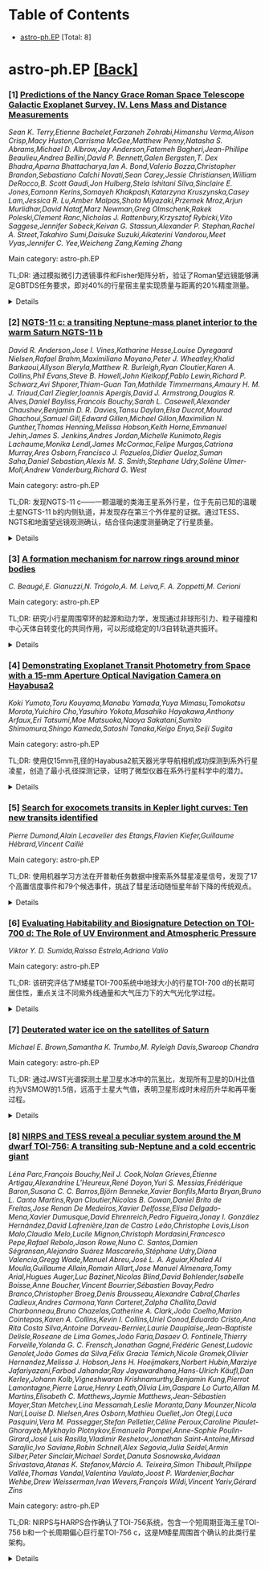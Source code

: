 <div id=toc></div>

# Table of Contents

- [astro-ph.EP](#astro-ph.EP) [Total: 8]


<div id='astro-ph.EP'></div>

# astro-ph.EP [[Back]](#toc)

### [1] [Predictions of the Nancy Grace Roman Space Telescope Galactic Exoplanet Survey. IV. Lens Mass and Distance Measurements](https://arxiv.org/abs/2510.13974)
*Sean K. Terry,Etienne Bachelet,Farzaneh Zohrabi,Himanshu Verma,Alison Crisp,Macy Huston,Carrisma McGee,Matthew Penny,Natasha S. Abrams,Michael D. Albrow,Jay Anderson,Fatemeh Bagheri,Jean-Phillipe Beaulieu,Andrea Bellini,David P. Bennett,Galen Bergsten,T. Dex Bhadra,Aparna Bhattacharya,Ian A. Bond,Valerio Bozza,Christopher Brandon,Sebastiano Calchi Novati,Sean Carey,Jessie Christiansen,William DeRocco,B. Scott Gaudi,Jon Hulberg,Stela Ishitani Silva,Sinclaire E. Jones,Eamonn Kerins,Somayeh Khakpash,Katarzyna Kruszynska,Casey Lam,Jessica R. Lu,Amber Malpas,Shota Miyazaki,Przemek Mroz,Arjun Murlidhar,David Nataf,Marz Newman,Greg Olmschenk,Rakek Poleski,Clement Ranc,Nicholas J. Rattenbury,Krzysztof Rybicki,Vito Saggese,Jennifer Sobeck,Keivan G. Stassun,Alexander P. Stephan,Rachel A. Street,Takahiro Sumi,Daisuke Suzuki,Aikaterini Vandorou,Meet Vyas,Jennifer C. Yee,Weicheng Zang,Keming Zhang*

Main category: astro-ph.EP

TL;DR: 通过模拟微引力透镜事件和Fisher矩阵分析，验证了Roman望远镜能够满足GBTDS任务要求，即对40%的行星宿主星实现质量与距离的20%精度测量。


<details>
  <summary>Details</summary>
Motivation: 验证Roman望远镜的南希·格雷斯罗马银河系系外行星巡天(RGES)项目是否能够满足GBTDS科学要求，特别是对40%的探测行星宿主星实现质量与距离的20%精度测量。

Method: 模拟GBTDS视场中的微引力透镜事件，使用Fisher矩阵分析估计光变曲线参数不确定性，结合Roman成像观测数据（透镜通量、相对透镜-源自行运动），通过pyLIMASS代码分析3000个模拟事件。

Result: 基于Cassan等人(2012)的系外行星质量函数，发现超过40%的宿主星满足20%精度要求，验证了GBTDS能够满足任务要求。与哈勃和凯克望远镜的历史观测数据对比显示结果在1σ内一致。

Conclusion: 模拟方法可靠，Roman望远镜的微引力透镜科学能够满足GBTDS任务要求，为Roman时代的微引力透镜研究提供了坚实基础。

Abstract: As part of the Galactic Bulge Time Domain Survey (GBTDS), the Nancy Grace
Roman Galactic Exoplanet Survey (RGES) will use microlensing to discover cold
outer planets and free-floating planets unbound to stars. NASA has established
several science requirements for the GBTDS to ensure RGES success. A key
advantage of RGES is Roman's high angular resolution, which will allow
detection of flux from many host stars. One requirement specifies that Roman
must measure the masses and distances of 40% of detected planet hosts with 20%
precision or better. To test this, we simulated microlensing events toward the
GBTDS fields and used Fisher matrix analysis to estimate light curve parameter
uncertainties. Combining these with Roman imaging observables (lens flux,
relative lens-source proper motion), we estimated the achievable precision of
lens mass and distance measurements. Using pyLIMASS, a publicly available code
for estimating lens properties, we applied this analysis to 3,000 simulated
events. Assuming the Cassan et al. (2012) exoplanet mass function, we find that
>40% of host stars meet the required 20% precision threshold, confirming that
the GBTDS can satisfy the mission requirement. We validated our approach by
comparing our inferred lens masses and distances to empirical measurements from
detailed image-constrained light curve modeling of historical microlensing
events with Hubble and Keck follow-up imaging. Our results agree within roughly
1 sigma, demonstrating that both approaches yield consistent and reliable mass
and distance estimates, and confirming the robustness of our simulations for
Roman-era microlensing science.

</details>


### [2] [NGTS-11 c: a transiting Neptune-mass planet interior to the warm Saturn NGTS-11 b](https://arxiv.org/abs/2510.14083)
*David R. Anderson,Jose I. Vines,Katharine Hesse,Louise Dyregaard Nielsen,Rafael Brahm,Maximiliano Moyano,Peter J. Wheatley,Khalid Barkaoui,Allyson Bieryla,Matthew R. Burleigh,Ryan Cloutier,Karen A. Collins,Phil Evans,Steve B. Howell,John Kielkopf,Pablo Lewin,Richard P. Schwarz,Avi Shporer,Thiam-Guan Tan,Mathilde Timmermans,Amaury H. M. J. Triaud,Carl Ziegler,Ioannis Apergis,David J. Armstrong,Douglas R. Alves,Daniel Bayliss,Francois Bouchy,Sarah L. Casewell,Alexander Chaushev,Benjamin D. R. Davies,Tansu Daylan,Elsa Ducrot,Mourad Ghachoui,Samuel Gill,Edward Gillen,Michael Gillon,Maximilian N. Gunther,Thomas Henning,Melissa Hobson,Keith Horne,Emmanuel Jehin,James S. Jenkins,Andres Jordan,Michelle Kunimoto,Regis Lachaume,Monika Lendl,James McCormac,Felipe Murgas,Catriona Murray,Ares Osborn,Francisco J. Pozuelos,Didier Queloz,Suman Saha,Daniel Sebastian,Alexis M. S. Smith,Stephane Udry,Solène Ulmer-Moll,Andrew Vanderburg,Richard G. West*

Main category: astro-ph.EP

TL;DR: 发现NGTS-11 c——一颗温暖的类海王星系外行星，位于先前已知的温暖土星NGTS-11 b的内侧轨道，并发现存在第三个外伴星的证据。通过TESS、NGTS和地面望远镜观测确认，结合径向速度测量确定了行星质量。


<details>
  <summary>Details</summary>
Motivation: 研究NGTS-11系统中的多行星结构，探索温暖巨行星的形成和迁移机制，验证热木星与温暖木星之间的10天轨道周期分界标准。

Method: 使用TESS和NGTS望远镜进行凌星观测，结合HARPS和FEROS光谱仪的径向速度监测，通过凌星法和径向速度法联合分析确定行星参数。

Result: 发现NGTS-11 c（P=12.8天，质量1.2倍海王星，半径1.24倍海王星），确认NGTS-11 b质量低于先前估计（0.63倍土星质量），发现第三个长周期外伴星（P>2300天，质量>3.6倍木星）。

Conclusion: NGTS-11 c和b可能通过原位形成或盘迁移形成，而非高偏心率迁移。系统与Kepler-56相似，支持热木星与温暖木星之间10天轨道周期的经验分界。

Abstract: We report the discovery of NGTS-11 c, a transiting warm Neptune ($P \approx
12.8$ d; $M_{p} = 1.2^{+0.3}_{-0.2} M_{\mathrm{Nep}}$; $R_{p} = 1.24 \pm 0.03
R_{\mathrm{Nep}}$), in an orbit interior to the previously reported transiting
warm Saturn NGTS-11 b ($P \approx 35.5$ d). We also find evidence of a third
outer companion orbiting the K-dwarf NGTS-11. We first detected transits of
NGTS-11 c in TESS light curves and confirmed them with follow-up transits from
NGTS and many other ground-based facilities. Radial-velocity monitoring with
the HARPS and FEROS spectrographs revealed the mass of NGTS-11 c and provides
evidence for a long-period companion ($P > 2300$ d; $M_{p} \sin i > 3.6
M_{\mathrm{Jup}}$). Taking into account the two additional bodies in our
expanded datasets, we find that the mass of NGTS-11 b ($M_{p} = 0.63 \pm 0.09
M_{\mathrm{Sat}}$; $R_{p} = 0.97 \pm 0.02 R_{\mathrm{Sat}}$) is lower than
previously reported ($M_{p} = 1.2 \pm 0.3 M_{\mathrm{Sat}}$). Given their
near-circular and compact orbits, NGTS-11 c and b are unlikely to have reached
their present locations via high-eccentricity migration. Instead, they probably
either formed in situ or formed farther out and then underwent disk migration.
A comparison of NGTS-11 with the eight other known systems hosting multiple
well-characterized warm giants shows that it is most similar to Kepler-56.
Finally, we find that the commonly used 10-day boundary between hot and warm
Jupiters is empirically well supported.

</details>


### [3] [A formation mechanism for narrow rings around minor bodies](https://arxiv.org/abs/2510.14130)
*C. Beaugé,E. Gianuzzi,N. Trógolo,A. M. Leiva,F. A. Zoppetti,M. Cerioni*

Main category: astro-ph.EP

TL;DR: 研究小行星周围窄环的起源和动力学，发现通过非球形引力、粒子碰撞和中心天体自转变化的共同作用，可以形成稳定的1/3自转轨道共振环。


<details>
  <summary>Details</summary>
Motivation: 解释小行星周围发现的窄环现象，特别是这些环位于自转轨道共振位置且没有发现牧羊卫星的成因机制。

Method: 使用N体模拟研究质量粒子围绕带有质量异常的中心球体的轨道演化，考虑非球形引力、碰撞阻尼和角动量守恒导致的自转变化。

Result: 在合适参数下，初始盘的部分或全部粒子可以被捕获到1/3自转轨道共振中，形成稳定的低偏心率轨道窄环。

Conclusion: 通过非球形引力、碰撞和自转变化的相互作用，可以解释观测到的窄环形成，尽管所需盘质量较高但可通过长期碰撞侵蚀降低。

Abstract: The recent discovery of narrow rings around minor bodies has raised many
questions regarding their origin and current dynamics. Sharp ring boundaries
seem indicative of shepherding moonlets, but none have been found. All rings
lie close to spin-orbit resonances (SORs) with the central body, particularly
the 1/3, even though it is not clear how these may be related. Furthermore, in
at least one case the location of the ring is exterior to the Roche radius,
adding to the striking differences with respect to giant planets. We study the
dynamical evolution of a particle disk around a minor body, perturbed by the
non-spherical component of the gravity field, particle collisions, and spin
changes of the central mass linked to angular momentum conservation. By varying
key parameters, we search for cases where the combined effects may lead to
resonance capture and orbital configurations similar to those that have been
observed. We performed N-body simulations of massless particles orbiting a
central spherical body with a co-rotating mass anomaly. Collisions were modeled
by adopting a simple radial damping force. Angular momentum conservation links
the body spin to the disk orbital evolution. Since the gravitational effect of
the test particles is neglected, this back-reaction is introduced externally
assuming ad hoc spin-down rates and disk mass. Interaction between
non-sphericity and collisions leads to the formation of a narrow ring that
slowly recedes from the central mass. Spin-down of the minor planet shifts the
SORs outward, enabling resonant capture. For suitable parameters, a portion -or
all- of the initial disk can become trapped in the 1/3 SOR with the mass
anomaly, in dynamically stable low-eccentricity orbits. Although the required
disk mass is high ($\ge 1\%$ of the central body), long-term collisional
erosion could reduce it to values that are consistent with observed ringlets.

</details>


### [4] [Demonstrating Exoplanet Transit Photometry from Space with a 15-mm Aperture Optical Navigation Camera on Hayabusa2](https://arxiv.org/abs/2510.14229)
*Koki Yumoto,Toru Kouyama,Manabu Yamada,Yuya Mimasu,Tomokatsu Morota,Yuichiro Cho,Yasuhiro Yokota,Masahiko Hayakawa,Anthony Arfaux,Eri Tatsumi,Moe Matsuoka,Naoya Sakatani,Sumito Shimomura,Shingo Kameda,Satoshi Tanaka,Keigo Enya,Seiji Sugita*

Main category: astro-ph.EP

TL;DR: 使用仅15mm孔径的Hayabusa2航天器光学导航相机成功探测到系外行星凌星，创造了最小孔径探测记录，证明了微型仪器在系外行星科学中的潜力。


<details>
  <summary>Details</summary>
Motivation: 减少探测偏差，验证使用小型孔径光学设备探测系外行星凌星的可行性，特别是针对当前调查中代表性不足的长周期木星类行星。

Method: 使用Hayabusa2航天器上15mm有效孔径的光学导航相机观测热木星WASP-189 b和MASCARA-1 b的凌星事件，分别收集了10次和4次事件数据，并通过数据叠加提高信噪比。

Result: 成功探测到凌星信号，WASP-189 b单次事件信噪比13，叠加后达40；MASCARA-1 b单次信噪比8，叠加后达16。凌星中时测量精度6分钟，与TESS数据一致。行星-恒星半径比测量绝对精度0.004，与TESS结果吻合。更新了行星星历表，发现MASCARA-1 b轨道周期与先前报告存在4σ差异。

Conclusion: ONC-T创造了空间探测系外行星凌星的最小孔径记录，证明了微型仪器在系外行星科学中的可行性，特别是对于探测长周期木星类行星具有重要潜力。

Abstract: Observations of exoplanet transits by small satellites have gained increasing
attention for reducing detection biases. However, no unambiguous detection of
an exoplanet has yet been demonstrated using optics with apertures smaller than
60 mm. Here, we investigated the detectability of exoplanet transits using the
telescopic Optical Navigation Camera (ONC-T) onboard the Hayabusa2 spacecraft,
which has an effective aperture of only 15 mm. We conducted transit
observations of the hot Jupiters WASP-189 b and MASCARA-1 b, collecting data
for ten and four events, respectively. The transit signal was detected with a
signal-to-noise ratio (SNR) of 13 for WASP-189 b and 8 for MASCARA-1 b for each
event. Stacking all events improved the SNR to 40 and 16, respectively. The
transit mid-times of each event were measured with a precision of 6 minutes and
were consistent with Transiting Exoplanet Survey Satellite (TESS) data to
within 2 minutes. The planet-to-star radius ratio was determined with an
absolute precision of 0.004 (6% relative) and agreed with TESS results to
within 0.002 (3% relative). The recent ONC-T and TESS data enabled an update to
the planetary ephemerides. We report a 4 sigma discrepancy between the updated
orbital period of MASCARA-1 b and previously reported values. ONC-T sets a new
record for the smallest-aperture instrument to detect an exoplanet transit from
space, advancing the frontier of exoplanet science with miniature
instrumentation. Our results suggest that optics as small as ONC-T may be
capable of detecting transiting long-period Jupiters: a population that remains
underrepresented in current surveys.

</details>


### [5] [Search for exocomets transits in Kepler light curves: Ten new transits identified](https://arxiv.org/abs/2510.14687)
*Pierre Dumond,Alain Lecavelier des Etangs,Flavien Kiefer,Guillaume Hébrard,Vincent Caillé*

Main category: astro-ph.EP

TL;DR: 使用机器学习方法在开普勒任务数据中搜索系外彗星凌星信号，发现了17个高置信度事件和79个候选事件，挑战了彗星活动随恒星年龄下降的传统观点。


<details>
  <summary>Details</summary>
Motivation: 开普勒任务虽然已结束十多年，但其丰富的数据集仍可用于发现新的天体物理对象和现象，特别是系外彗星凌星信号。

Method: 使用基于理论系外彗星凌星光变曲线训练的神经网络，分析了201,820颗恒星的光变曲线，通过神经网络识别候选事件，并进行过滤和目视检查以减少误报。

Result: 发现了三个级别的候选事件目录：第一级包含17个高置信度系外彗星凌星事件（7个已知，10个新发现）；第二级包含30个较低置信度事件；第三级包含49个更对称的光度事件。

Conclusion: 与先前研究相反，发现候选宿主恒星的年龄分布广泛，包括多颗红巨星，这挑战了彗星活动随恒星年龄下降的传统观点，强调需要进一步研究系外彗星活动的时间演化。

Abstract: The Kepler mission, despite its conclusion over a decade ago, continues to
offer a rich dataset for uncovering new astrophysical objects and phenomena. In
this study, we conducted a comprehensive search for exocometary transit
signatures within the Kepler light curves, using a machine learning approach
based on a neural network trained on a library of theoretical exocomet transit
light curves. By analyzing the light curves of 201,820 stars, we identified
candidate events through the neural network and subjected the output to
filtering and visual inspection to mitigate false positives. Our results are
presented into three catalogs of increasing ambiguity. The first-tier catalog
includes 17 high-confidence exocometary transit events, comprising 7 previously
reported events and 10 newly identified ones, each associated with a different
host star. The second-tier catalog lists 30 lower-confidence events that remain
consistent with possible exocometary transits. The third-tier catalog consists
of 49 more symmetric photometric events that could be either exocometary
transits, exoplanet mono-transits, or false positives due to eclipsing binaries
mimicking transits. Contrary to previous studies, which suggested that the
cometary activity was favored by stellar youth, we find a broad age
distribution among candidate host stars, including several red giants. This
challenges the general idea of a decline in cometary activity with stellar age
and underlines the need for further investigation into the temporal evolution
of exocometary activity in planetary systems.

</details>


### [6] [Evaluating Habitability and Biosignature Detection on TOI-700 d: The Role of UV Environment and Atmospheric Pressure](https://arxiv.org/abs/2510.14776)
*Viktor Y. D. Sumida,Raissa Estrela,Adriana Valio*

Main category: astro-ph.EP

TL;DR: 该研究评估了M矮星TOI-700系统中地球大小的行星TOI-700 d的长期可居住性，重点关注不同紫外线通量和大气压力下的大气光化学过程。


<details>
  <summary>Details</summary>
Motivation: M矮星虽然数量众多且易于探测类地行星，但其高能辐射可能侵蚀行星大气，威胁长期可居住性。TOI-700 d作为位于宜居带的地球大小行星，是研究这类系统可居住性的理想目标。

Method: 使用一维光化学-气候模型，分析两种大气情景：类似太古宙地球的大气和类似现代地球的大气，考察不同紫外线水平下的光化学过程。

Result: 所有模拟情景都能维持表面液态水存在的温度条件。在低UV条件下，太古宙类大气中的雾霾形成提供主要UV屏蔽；在高UV条件下，现代类大气中的臭氧产生能保护表面免受有害辐射。雾霾虽然会阻碍某些生物标志物的检测，但能增强大气信号。

Conclusion: 雾霾在生物标志物检测中具有双重作用：既是检测挑战，又是表面可居住性的潜在保护机制。TOI-700 d在不同大气条件下都可能维持宜居环境。

Abstract: M dwarfs have long been prime targets in the search for habitable exoplanets,
owing to their abundance in the galaxy and the relative ease of detecting
Earth-sized worlds within their narrower habitable zones. Yet, these low-mass
stars can emit high-energy radiation that may gradually erode planetary
atmospheres, raising concerns about long-term habitability. TOI-700, a
relatively quiescent M dwarf that hosts four known planets, stands out due to
its Earth-sized TOI-700 d in the star's habitable zone. Here, we assess whether
a habitable environment can be sustained on TOI-700 d by analyzing different UV
flux levels and atmospheric pressures. We focus on two atmospheric scenarios -
one analogous to the Archean Earth and another representing a modern Earth-like
environment - using a 1D photochemistry-climate model. Our results indicate
that all simulated cases can maintain temperatures compatible with liquid water
on the surface. However, the dominant photochemical pathways differ
substantially with UV levels: under low-UV conditions, haze formation in the
Archean-like atmosphere provides the main UV shielding, whereas under
intensified UV, ozone production in the modern-like atmospheres can protect the
surface from harmful doses. Interestingly, although haze can impede the
detection of certain biosignatures, such as CH4, CO2 and O2, it also enhances
the overall atmospheric signal by increasing scattering and transit depth,
potentially aiding in revealing the presence of an atmosphere. These findings
underscore the dual role of hazes as both a challenge for biosignature
detection and a potential protection of surface habitability.

</details>


### [7] [Deuterated water ice on the satellites of Saturn](https://arxiv.org/abs/2510.14859)
*Michael E. Brown,Samantha K. Trumbo,M. Ryleigh Davis,Swaroop Chandra*

Main category: astro-ph.EP

TL;DR: 通过JWST光谱探测土星卫星水冰中的氘氢比，发现所有卫星的D/H比值约为VSMOW的1.5倍，远高于土星大气值，表明卫星形成时未经历升华和再平衡过程。


<details>
  <summary>Details</summary>
Motivation: 研究行星体水冰中的氘氢比可以揭示原恒星云中水处理和输送的历史，对于巨行星卫星，D/H比值还受到卫星形成时环行星或环恒星环境过程和温度的影响。

Method: 使用JWST光谱探测土星卫星4.14微米O-D伸缩吸收线，并利用这些探测结果推断每个卫星的D/H比值。

Result: 所有土星卫星的D/H比值约为VSMOW的1.5倍，比土星大气值高一个数量级，排除了之前报道的Phoebe高D/H比值，获得3σ上限为2.3×VSMOW。

Conclusion: 升高的D/H比值表明建造卫星的固态星子和卵石从未升华并与气态环行星盘重新平衡，所有卫星D/H测量结果的相似性表明土星附近卫星形成时水冰的D/H比值也约为1.5×VSMOW。

Abstract: The deuterium to hydrogen ratio in water ice in a planetary body carries
important information on the history of water processing and delivery in the
protostellar nebula. For a giant planet satellite, the D/H ratio is also
affected by the processes and temperatures of the circumplanetary or
circumstellar environment in which the satellites formed. Here we present
robust JWST spectroscopic detections of the 4.14 $\mu$m O-D stretch absorption
line (analogous to the 3 $\mu$m water O-H stretch) on the mid-sized Saturnian
satellites and use these detections to infer a D/H ratio on each satellite.
Within the limitations of the technique, we find that all of the satellites are
consistent with having a D/H ratio of about $1.5 \times$ Vienna Standard Mean
Ocean Water (VSMOW), which is about an order of magnitude higher than the value
of the atmosphere of Saturn. A much higher previously reported D/H ratio for
Phoebe is ruled out at the 10$\sigma$ level, and a 3$\sigma$ upper limit of 2.3
$\times$ VSMOW is obtained. The elevated D/H ratios demonstrate that the solid
planetesimals and pebbles that built the satellites never sublimed and
re-equilibrated with the gaseous circumplanetary disk. The similarity of the
D/H measurements across all satellites suggest that the D/H ratio of water ice
in the vicinity of Saturn at the time of satellite formation was also
approximately 1.5 $\times$ VSMOW.

</details>


### [8] [NIRPS and TESS reveal a peculiar system around the M dwarf TOI-756: A transiting sub-Neptune and a cold eccentric giant](https://arxiv.org/abs/2510.14927)
*Léna Parc,François Bouchy,Neil J. Cook,Nolan Grieves,Étienne Artigau,Alexandrine L'Heureux,René Doyon,Yuri S. Messias,Frédérique Baron,Susana C. C. Barros,Björn Benneke,Xavier Bonfils,Marta Bryan,Bruno L. Canto Martins,Ryan Cloutier,Nicolas B. Cowan,Daniel Brito de Freitas,Jose Renan De Medeiros,Xavier Delfosse,Elisa Delgado-Mena,Xavier Dumusque,David Ehrenreich,Pedro Figueira,Jonay I. González Hernández,David Lafrenière,Izan de Castro Leão,Christophe Lovis,Lison Malo,Claudio Melo,Lucile Mignon,Christoph Mordasini,Francesco Pepe,Rafael Rebolo,Jason Rowe,Nuno C. Santos,Damien Ségransan,Alejandro Suárez Mascareño,Stéphane Udry,Diana Valencia,Gregg Wade,Manuel Abreu,José L. A. Aguiar,Khaled Al Moulla,Guillaume Allain,Romain Allart,Jose Manuel Almenara,Tomy Arial,Hugues Auger,Luc Bazinet,Nicolas Blind,David Bohlender,Isabelle Boisse,Anne Boucher,Vincent Bourrier,Sébastien Bovay,Pedro Branco,Christopher Broeg,Denis Brousseau,Alexandre Cabral,Charles Cadieux,Andres Carmona,Yann Carteret,Zalpha Challita,David Charbonneau,Bruno Chazelas,Catherine A. Clark,João Coelho,Marion Cointepas,Karen A. Collins,Kevin I. Collins,Uriel Conod,Eduardo Cristo,Ana Rita Costa Silva,Antoine Darveau-Bernier,Laurie Dauplaise,Jean-Baptiste Delisle,Roseane de Lima Gomes,João Faria,Dasaev O. Fontinele,Thierry Forveille,Yolanda G. C. Frensch,Jonathan Gagné,Frédéric Genest,Ludovic Genolet,João Gomes da Silva,Félix Gracia Témich,Nicole Gromek,Olivier Hernandez,Melissa J. Hobson,Jens H. Hoeijmakers,Norbert Hubin,Marziye Jafariyazani,Farbod Jahandar,Ray Jayawardhana,Hans-Ulrich Käufl,Dan Kerley,Johann Kolb,Vigneshwaran Krishnamurthy,Benjamin Kung,Pierrot Lamontagne,Pierre Larue,Henry Leath,Olivia Lim,Gaspare Lo Curto,Allan M. Martins,Elisabeth C. Matthews,Jaymie Matthews,Jean-Sébastien Mayer,Stan Metchev,Lina Messamah,Leslie Moranta,Dany Mounzer,Nicola Nari,Louise D. Nielsen,Ares Osborn,Mathieu Ouellet,Jon Otegi,Luca Pasquini,Vera M. Passegger,Stefan Pelletier,Céline Peroux,Caroline Piaulet-Ghorayeb,Mykhaylo Plotnykov,Emanuela Pompei,Anne-Sophie Poulin-Girard,José Luis Rasilla,Vladimir Reshetov,Jonathan Saint-Antoine,Mirsad Sarajlic,Ivo Saviane,Robin Schnell,Alex Segovia,Julia Seidel,Armin Silber,Peter Sinclair,Michael Sordet,Danuta Sosnowska,Avidaan Srivastava,Atanas K. Stefanov,Márcio A. Teixeira,Simon Thibault,Philippe Vallée,Thomas Vandal,Valentina Vaulato,Joost P. Wardenier,Bachar Wehbe,Drew Weisserman,Ivan Wevers,François Wildi,Vincent Yariv,Gérard Zins*

Main category: astro-ph.EP

TL;DR: NIRPS与HARPS合作确认了TOI-756系统，包含一个短周期亚海王星TOI-756 b和一个长周期偏心巨行星TOI-756 c，这是M矮星周围首个确认的此类行星架构。


<details>
  <summary>Details</summary>
Motivation: 利用NIRPS对TESS行星候选体进行径向速度跟踪，以确认和表征M矮星周围的凌星行星。

Method: 结合NIRPS和HARPS的径向速度观测数据，分析TOI-756系统的行星特性。

Result: 确认TOI-756 b为2.81地球半径、9.8地球质量的亚海王星；发现TOI-756 c为149.6天周期的偏心巨行星；还发现可能存在第三个天体。

Conclusion: 该系统是M矮星周围首个此类行星架构的确认案例，TOI-756 b是富含挥发物的亚海王星，适合JWST进行大气表征研究。

Abstract: The Near InfraRed Planet Searcher (NIRPS) joined HARPS on the 3.6-m ESO
telescope at La Silla Observatory in April 2023, dedicating part of its
Guaranteed Time Observations (GTO) program to the radial velocity follow-up of
TESS planet candidates to confirm and characterize transiting planets around M
dwarfs. We report the first results of this program with the characterization
of the TOI-756 system, which consists of TOI-756 b, a transiting sub-Neptune
candidate detected by TESS, as well as TOI-756 c, an additional non-transiting
planet discovered by NIRPS and HARPS. TOI-756 b is a 1.24-day period
sub-Neptune with a radius of 2.81 $\pm$ 0.10 $R_\oplus$ and a mass of
9.8$^{+1.8}_{-1.6}$ $M_\oplus$. TOI-756 c is a cold eccentric (e$_c$ = 0.45
$\pm$ 0.01) giant planet orbiting with a period of 149.6 days around its star
with a minimum mass of 4.05 $\pm$ 0.11 $M_\mathrm{jup}$. Additionally, a linear
trend of 146$~\mathrm{m\,s}^{-1}\,\mathrm{yr}^{-1}$ is visible in the radial
velocities, hinting at a third component, possibly in the planetary or brown
dwarf regime. This system is unique in the exoplanet landscape, standing as the
first confirmed example of such a planetary architecture around an M dwarf.
With a density of 2.42 $\pm$ 0.49 g cm$^{-3}$, the inner planet, TOI-756 b, is
a volatile-rich sub-Neptune. Assuming a pure H/He envelope, we inferred an
atmospheric mass fraction of 0.023 and a core mass fraction of 0.27, which is
well constrained by stellar refractory abundances derived from NIRPS spectra.
It falls within the still poorly explored radius cliff and at the lower
boundary of the Neptune desert, making it a prime target for a future
atmospheric characterization with JWST to improve our understanding of this
population.

</details>
